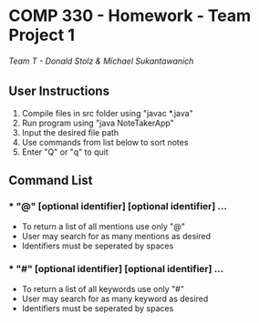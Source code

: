 # COMP 330 - Homework - Team Project 1 
###### Team T - Donald Stolz & Michael Sukantawanich

## User Instructions
1. Compile files in src folder using "javac *.java"
2. Run program using "java NoteTakerApp"
3. Input the desired file path
4. Use commands from list below to sort notes
5. Enter "Q" or "q" to quit

## Command List
### * "@" [optional identifier] [optional identifier] ...
  * To return a list of all mentions use only "@"
  * User may search for as many mentions as desired
  * Identifiers must be seperated by spaces
  
### * "#" [optional identifier] [optional identifier] ...
  * To return a list of all keywords use only "#"
  * User may search for as many keyword as desired
  * Identifiers must be seperated by spaces
